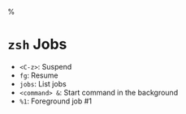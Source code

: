 %

# `zsh` Jobs

* `<C-z>`: Suspend
* `fg`: Resume
* `jobs`: List jobs
* `<command> &`: Start command in the background
* `%1`: Foreground job #1
